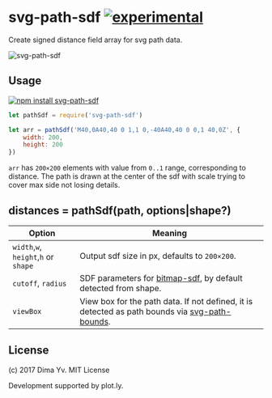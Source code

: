 # svg-path-sdf [![experimental](https://img.shields.io/badge/stability-unstable-green.svg)](http://github.com/badges/stability-badges)

Create signed distance field array for svg path data.

![svg-path-sdf](https://github.com/dfcreative/svg-path-sdf/blob/master/preview.png?raw=true)

## Usage

[![npm install svg-path-sdf](https://nodei.co/npm/svg-path-sdf.png?mini=true)](https://npmjs.org/package/svg-path-sdf/)

```js
let pathSdf = require('svg-path-sdf')

let arr = pathSdf('M40,0A40,40 0 1,1 0,-40A40,40 0 0,1 40,0Z', {
	width: 200,
	height: 200
})
```

`arr` has `200×200` elements with value from `0..1` range, corresponding to distance. The path is drawn at the center of the sdf with scale trying to cover max side not losing details.

## distances = pathSdf(path, options|shape?)

Option | Meaning
---|---
`width`,`w`, `height`,`h` or `shape` | Output sdf size in px, defaults to `200×200`.
`cutoff`, `radius` | SDF parameters for [bitmap-sdf](https://github.com/dfcreative/bitmap-sdf), by default detected from shape.
`viewBox` | View box for the path data. If not defined, it is detected as path bounds via [svg-path-bounds](https://github.com/dfcreative/svg-path-bounds).


## License

(c) 2017 Dima Yv. MIT License

Development supported by plot.ly.

